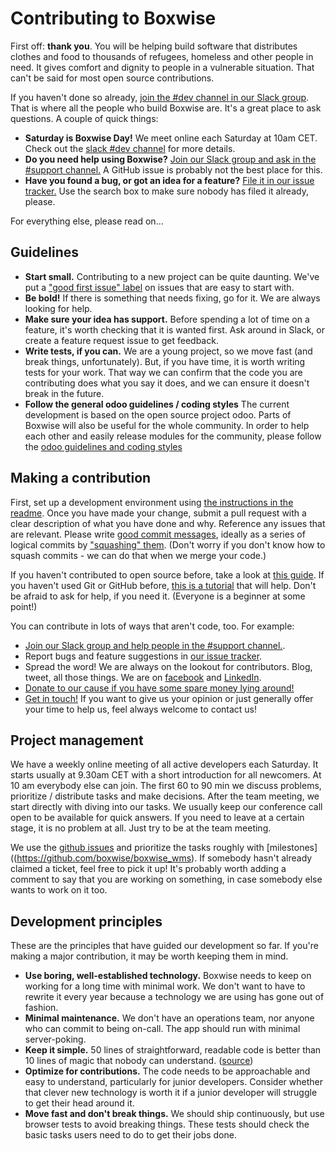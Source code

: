 # Contributing to Boxwise

First off: **thank you**. You will be helping build software that distributes clothes and food to thousands of refugees, homeless and other people in need. It gives comfort and dignity to people in a vulnerable situation. That can't be said for most open source contributions.

If you haven't done so already, [join the #dev channel in our Slack group](https://join.slack.com/t/boxwise/shared_invite/enQtMzE4NzExMjkxNTM2LTk0MzY2Mjg0MTY5ZmJjMjI1ODNmODZiNmJlNTAwM2Y4MmJkZDJjZWEyNzk0YTQyZGI0ZTYxMTc2NTgxNjk1ZTM). That is where all the people who build Boxwise are. It's a great place to ask questions.
A couple of quick things:

- **Saturday is Boxwise Day!** We meet online each Saturday at 10am CET. Check out the [slack #dev channel]((https://join.slack.com/t/boxwise/shared_invite/enQtMzE4NzExMjkxNTM2LTk0MzY2Mjg0MTY5ZmJjMjI1ODNmODZiNmJlNTAwM2Y4MmJkZDJjZWEyNzk0YTQyZGI0ZTYxMTc2NTgxNjk1ZTM)) for more details.
- **Do you need help using Boxwise?** [Join our Slack group and ask in the #support channel.](https://join.slack.com/t/boxwise/shared_invite/enQtMzE4NzExMjkxNTM2LTk0MzY2Mjg0MTY5ZmJjMjI1ODNmODZiNmJlNTAwM2Y4MmJkZDJjZWEyNzk0YTQyZGI0ZTYxMTc2NTgxNjk1ZTM) A GitHub issue is probably not the best place for this.
- **Have you found a bug, or got an idea for a feature?** [File it in our issue tracker.](https://github.com/boxwise/boxwise/issues/new) Use the search box to make sure nobody has filed it already, please.

For everything else, please read on...

## Guidelines

- **Start small.** Contributing to a new project can be quite daunting. We've put a ["good first issue" label](https://github.com/boxwise/boxwise_wms/labels/good%20first%20issue) on issues that are easy to start with.
- **Be bold!** If there is something that needs fixing, go for it. We are always looking for help.
- **Make sure your idea has support.** Before spending a lot of time on a feature, it's worth checking that it is wanted first. Ask around in Slack, or create a feature request issue to get feedback.
- **Write tests, if you can.** We are a young project, so we move fast (and break things, unfortunately). But, if you have time, it is worth writing tests for your work. That way we can confirm that the code you are contributing does what you say it does, and we can ensure it doesn't break in the future.
- **Follow the general odoo guidelines / coding styles** The current development is based on the open source project odoo. Parts of Boxwise will also be useful for the whole community. In order to help each other and easily release modules for the community, please follow the [odoo guidelines and coding styles](www.odoo-community.org/contributing)

## Making a contribution

First, set up a development environment using [the instructions in the readme](https://github.com/boxwise/boxwise_wms#setting-up-development-environment).
Once you have made your change, submit a pull request with a clear description of what you have done and why. Reference any issues that are relevant. Please write [good commit messages](https://github.com/erlang/otp/wiki/writing-good-commit-messages), ideally as a series of logical commits by ["squashing" them](https://github.com/servo/servo/wiki/Beginner's-guide-to-rebasing-and-squashing). (Don't worry if you don't know how to squash commits - we can do that when we merge your code.)

If you haven't contributed to open source before, take a look at [this guide](https://opensource.guide/how-to-contribute/). If you haven't used Git or GitHub before, [this is a tutorial](http://makeapullrequest.com/) that will help. Don't be afraid to ask for help, if you need it. (Everyone is a beginner at some point!)

You can contribute in lots of ways that aren't code, too. For example:

- [Join our Slack group and help people in the #support channel.](https://join.slack.com/t/boxwise/shared_invite/enQtMzE4NzExMjkxNTM2LTk0MzY2Mjg0MTY5ZmJjMjI1ODNmODZiNmJlNTAwM2Y4MmJkZDJjZWEyNzk0YTQyZGI0ZTYxMTc2NTgxNjk1ZTM).
- Report bugs and feature suggestions in [our issue tracker](https://github.com/boxwise/boxwise/issues).
- Spread the word! We are always on the lookout for contributors. Blog, tweet, all those things. We are on [facebook](www.fb.com/boxwise.co) and [LinkedIn](www.linkedin.de).
- [Donate to our cause if you have some spare money lying around!](https://donate.boxwise.co)
- [Get in touch!](mailto:hans@boxwise.co) If you want to give us your opinion or just generally offer your time to help us, feel always welcome to contact us!

## Project management

We have a weekly online meeting of all active developers each Saturday. It starts usually at 9.30am CET with a short introduction for all newcomers. At 10 am everybody else can join. The first 60 to 90 min we discuss problems, prioritize / distribute tasks and make decisions. After the team meeting, we start directly with diving into our tasks. We usually keep our conference call open to be available for quick answers. If you need to leave at a certain stage, it is no problem at all. Just try to be at the team meeting.

We use the [github issues](https://github.com/boxwise/boxwise_wms) and prioritize the tasks roughly with [milestones]((https://github.com/boxwise/boxwise_wms). If somebody hasn't already claimed a ticket, feel free to pick it up! It's probably worth adding a comment to say that you are working on something, in case somebody else wants to work on it too.
<!--
We use [a GitHub project](https://github.com/boxwise/boxwise/projects/1) to keep track of what we want to build, and what is being worked on. The "To do" column is roughly priority sorted, so is a good place to find stuff that we consider high priority. -->


<!-- ## How to write a unit test

## How to write a browser test -->

## Development principles

These are the principles that have guided our development so far. If you're making a major contribution, it may be worth keeping them in mind.

- **Use boring, well-established technology.** Boxwise needs to keep on working for a long time with minimal work. We don't want to have to rewrite it every year because a technology we are using has gone out of fashion.
- **Minimal maintenance.** We don't have an operations team, nor anyone who can commit to being on-call. The app should run with minimal server-poking.
- **Keep it simple.** 50 lines of straightforward, readable code is better than 10 lines of magic that nobody can understand. ([source](https://github.com/moby/moby/blob/master/project/PRINCIPLES.md))
- **Optimize for contributions.** The code needs to be approachable and easy to understand, particularly for junior developers. Consider whether that clever new technology is worth it if a junior developer will struggle to get their head around it.
- **Move fast and don't break things.** We should ship continuously, but use browser tests to avoid breaking things. These tests should check the basic tasks users need to do to get their jobs done.
